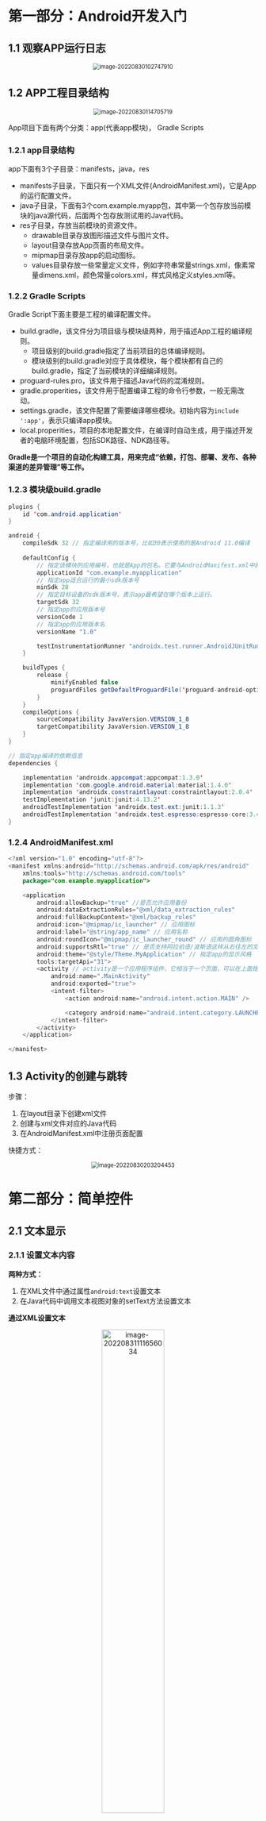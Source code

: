 # 第一部分：Android开发入门

## 1.1  观察APP运行日志

<center><img src="https://xiaotong-sun2.oss-cn-beijing.aliyuncs.com/typora/Android/image-20220830102747910.png" alt="image-20220830102747910" style="zoom:80%;" /></center>

## 1.2 APP工程目录结构

<center><img src="https://xiaotong-sun2.oss-cn-beijing.aliyuncs.com/typora/Android/image-20220830114705719.png" alt="image-20220830114705719" style="zoom:80%;" /></center>

App项目下面有两个分类：app(代表app模块)， Gradle Scripts

### 1.2.1 app目录结构

app下面有3个子目录：manifests，java，res

- manifests子目录，下面只有一个XML文件(AndroidManifest.xml)，它是App的运行配置文件。
- java子目录，下面有3个com.example.myapp包，其中第一个包存放当前模块的java源代码，后面两个包存放测试用的Java代码。
- res子目录，存放当前模块的资源文件。
    - drawable目录存放图形描述文件与图片文件。
    - layout目录存放App页面的布局文件。
    - mipmap目录存放app的启动图标。
    - values目录存放一些常量定义文件，例如字符串常量strings.xml，像素常量dimens.xml，颜色常量colors.xml，样式风格定义styles.xml等。

### 1.2.2 Gradle Scripts

Gradle Script下面主要是工程的编译配置文件。

- build.gradle，该文件分为项目级与模块级两种，用于描述App工程的编译规则。
    - 项目级别的build.gradle指定了当前项目的总体编译规则。
    - 模块级别的build.gradle对应于具体模块，每个模块都有自己的build.gradle，指定了当前模块的详细编译规则。
- proguard-rules.pro，该文件用于描述Java代码的混淆规则。
- gradle.properities，该文件用于配置编译工程的命令行参数，一般无需改动。
- settings.gradle，该文件配置了需要编译哪些模块。初始内容为`include ':app'`，表示只编译app模块。
- local.properities，项目的本地配置文件，在编译时自动生成，用于描述开发者的电脑环境配置，包括SDK路径、NDK路径等。

**Gradle是一个项目的自动化构建工具，用来完成“依赖，打包、部署、发布、各种渠道的差异管理”等工作。**

### 1.2.3 模块级build.gradle

```java
plugins {
    id 'com.android.application'
}

android {
    compileSdk 32 // 指定编译用的版本号，比如30表示使用的是Android 11.0编译
	
    defaultConfig {
        // 指定该模块的应用编号，也就是App的包名。它要与AndroidManifest.xml中的package保持一致。
        applicationId "com.example.myapplication"
        // 指定app适合运行的最小sdk版本号
        minSdk 28
        // 指定目标设备的sdk版本号，表示app最希望在哪个版本上运行。
        targetSdk 32
        // 指定app的应用版本号
        versionCode 1
        // 指定app的应用版本名
        versionName "1.0"

        testInstrumentationRunner "androidx.test.runner.AndroidJUnitRunner"
    }

    buildTypes {
        release {
            minifyEnabled false
            proguardFiles getDefaultProguardFile('proguard-android-optimize.txt'), 'proguard-rules.pro'
        }
    }
    compileOptions {
        sourceCompatibility JavaVersion.VERSION_1_8
        targetCompatibility JavaVersion.VERSION_1_8
    }
}

// 指定app编译的依赖信息
dependencies {

    implementation 'androidx.appcompat:appcompat:1.3.0'
    implementation 'com.google.android.material:material:1.4.0'
    implementation 'androidx.constraintlayout:constraintlayout:2.0.4'
    testImplementation 'junit:junit:4.13.2'
    androidTestImplementation 'androidx.test.ext:junit:1.1.3'
    androidTestImplementation 'androidx.test.espresso:espresso-core:3.4.0'
}
```



### 1.2.4 AndroidManifest.xml

```java
<?xml version="1.0" encoding="utf-8"?>
<manifest xmlns:android="http://schemas.android.com/apk/res/android"
    xmlns:tools="http://schemas.android.com/tools"
    package="com.example.myapplication">

    <application
        android:allowBackup="true" //是否允许应用备份
        android:dataExtractionRules="@xml/data_extraction_rules"
        android:fullBackupContent="@xml/backup_rules"
        android:icon="@mipmap/ic_launcher" // 应用图标
        android:label="@string/app_name" // 应用名称
        android:roundIcon="@mipmap/ic_launcher_round" // 应用的圆角图标
        android:supportsRtl="true" // 是否支持阿拉伯语/波斯语这样从右往左的文字排列顺序
        android:theme="@style/Theme.MyApplication" // 指定app的显示风格
        tools:targetApi="31">
        <activity // activity是一个应用程序组件，它相当于一个页面，可以在上面提供各种控件来完成操作，例如按钮等
            android:name=".MainActivity"
            android:exported="true">
            <intent-filter>
                <action android:name="android.intent.action.MAIN" />

                <category android:name="android.intent.category.LAUNCHER" />
            </intent-filter>
        </activity>
    </application>

</manifest>
```



## 1.3 Activity的创建与跳转

步骤：

1. 在layout目录下创建xml文件
2. 创建与xml文件对应的Java代码
3. 在AndroidManifest.xml中注册页面配置

快捷方式：

<center><img src="https://xiaotong-sun2.oss-cn-beijing.aliyuncs.com/typora/Android/image-20220830203204453.png" alt="image-20220830203204453" style="zoom:80%;" /></center>



# 第二部分：简单控件

## 2.1 文本显示

### 2.1.1 设置文本内容

**两种方式：**

1. 在XML文件中通过属性`android:text`设置文本
2. 在Java代码中调用文本视图对象的setText方法设置文本



**通过XML设置文本**

<center><img src="https://xiaotong-sun2.oss-cn-beijing.aliyuncs.com/typora/Android/image-20220831111656034.png" alt="image-20220831111656034" width = 50% /></center>

```xml
<!--activity_text_view.xml-->
<?xml version="1.0" encoding="utf-8"?>
<LinearLayout xmlns:android="http://schemas.android.com/apk/res/android"
    android:layout_width="match_parent"
    android:layout_height="match_parent">

    <TextView
        android:id="@+id/tv_hello"
        android:layout_width="wrap_content"
        android:layout_height="wrap_content"
        android:text="@string/hello"/> 
    <!--这里可以通过引用strings.xml文件中的字符串，也可以直接写字符串-->

</LinearLayout>
```

```java
// TextViewActivity.java
package com.example.chapter02;

import android.os.Bundle;
import android.widget.TextView;

import androidx.annotation.Nullable;
import androidx.appcompat.app.AppCompatActivity;

public class TextViewActivity extends AppCompatActivity {
    @Override
    protected void onCreate(@Nullable Bundle savedInstanceState) {
        super.onCreate(savedInstanceState);
        setContentView(R.layout.activity_text_view); // 显示内容
        TextView tv_hello = findViewById(R.id.tv_hello); // 根据id找到字符串，从而进行修改
        tv_hello.setText(R.string.hello_world); // 修改字符串
    }
}
```



### 2.1.2 设置文本大小

- 在java文件中设置字体大小

```java
TextView tv_hello = findViewById(R.id.tv_hello);
tv_hello.setTextSize(30); // 设置字体大小
```



- 在xml文件中设置字体大小

```xml
<TextView
        android:id="@+id/tv_hello"
        android:layout_width="wrap_content"
        android:layout_height="wrap_content"
        android:text="@string/hello"
        android:textSize="30sp"/>
		<!--设置大小时需要指定单位-->
```



### 2.1.3 设置文本颜色

- 在java文件中设置字体颜色

```java
TextView tv_hello = findViewById(R.id.tv_sp);
tv_hello.setTextColor(Color.RED); // 设置字体颜色
tv_hello.setBackgroundColor(Color.BLUE); // 设置背景颜色
```



- 在xml文件中设置字体颜色

```xml
<TextView
        android:layout_width="wrap_content"
        android:layout_height="wrap_content"
        android:text="@string/hello"
        android:textColor="#2DB168" 
        android:background="@color/teal_200"/>
```



## 2.2 视图基础

### 2.2.1 设置视图的宽高

视图的宽度通过属性`android:layout_width`表达，视图的高度通过属性`android:layout_height`表达，宽高的取值有以下三种：

- `match_parent`：与上级视图保持一致
- `wrap_content`：与内容自适应
- 以dp为单位的具体尺寸



- 通过java代码修改视图宽高

<center><img src="https://xiaotong-sun2.oss-cn-beijing.aliyuncs.com/typora/Android/image-20220902161252031.png" alt="image-20220902161252031" style="zoom:80%;" /></center>

```java
public class TextViewActivity extends AppCompatActivity {
    @Override
    protected void onCreate(@Nullable Bundle savedInstanceState) {
        super.onCreate(savedInstanceState);
        setContentView(R.layout.activity_text_view);
        TextView tv_code = findViewById(R.id.tv_code);
        // 获取tv_code的布局参数，含高度和宽度
        ViewGroup.LayoutParams params = tv_code.getLayoutParams();
        // 修改布局参数中的宽度数值，注意默认为px单位，需要把dp数值转换成px数值
        params.width = Utils.dip2px(this, 300);
        /* params.width = 2; // 默认单位为px */
        // 设置tv_code的布局参数
        tv_code.setLayoutParams(params);
    }
}
/*
package com.example.chapter02.util; 

import android.content.Context;

public class Utils {

    public static int dip2px(Context context, float dpValue) {
        // 获取当前手机的像素密度(1个dp对应几个px)
        float scale = context.getResources().getDisplayMetrics().density;
        return (int) (dpValue * scale + 0.5f);
    }

}
*/
```



### 2.2.2 设置视图的间距

<center><img src="https://xiaotong-sun2.oss-cn-beijing.aliyuncs.com/typora/Android/image-20220902162022481.png" alt="image-20220902162022481" style="zoom:80%;" /></center>

```xml
<?xml version="1.0" encoding="utf-8"?>
<LinearLayout xmlns:android="http://schemas.android.com/apk/res/android"
    android:layout_width="match_parent"
    android:layout_height="300dp"
    android:background="#00AAFF"
    android:orientation="vertical">

    <LinearLayout
        android:layout_width="match_parent"
        android:layout_height="match_parent"
        android:background="#FFFF99"
        android:layout_margin="40dp"
        android:padding="50dp">

        <View
            android:layout_width="match_parent"
            android:layout_height="match_parent"
            android:background="#FF0000"/>

    </LinearLayout>

</LinearLayout>
```



### 2.2.3 设置视图的对齐方式

<center><img src="https://xiaotong-sun2.oss-cn-beijing.aliyuncs.com/typora/Android/image-20220902163729148.png" alt="image-20220902163729148" style="zoom:80%;" /></center>

```xml
<?xml version="1.0" encoding="utf-8"?>
<LinearLayout xmlns:android="http://schemas.android.com/apk/res/android"
    android:layout_width="match_parent"
    android:layout_height="300dp"
    android:background="#00AAFF"
    android:orientation="horizontal">

    <!--    第一个子布局为背景红色，它在上级视图中朝下对齐，它的下级视图靠左对齐-->
    <LinearLayout
        android:layout_width="0dp"
        android:layout_height="200dp"
        android:layout_weight="1"
        android:layout_margin="10dp"
        android:padding="10dp"
        android:background="#ff0000"
        android:layout_gravity="bottom"
        android:gravity="left">

        <!--  内部视图的高度和宽度都是100dp，且背景为青色-->
        <View
            android:layout_width="100dp"
            android:layout_height="100dp"
            android:background="#00ffff" />

    </LinearLayout>

    <!--    第二个子布局背景为红色，它在上级视图中朝上对齐，它的下级视图靠右对齐-->
    <LinearLayout
        android:layout_width="0dp"
        android:layout_height="200dp"
        android:layout_weight="1"
        android:layout_margin="10dp"
        android:padding="10dp"
        android:background="#ff0000"
        android:layout_gravity="top"
        android:gravity="right">

        <View
            android:layout_width="100dp"
            android:layout_height="100dp"
            android:background="#00ffff" />
    </LinearLayout>
</LinearLayout>
```



## 2.3 常用布局

### 2.3.1 线性布局LinearLayout



### 2.3.2 相对布局RelativeLayout



### 2.3.3 网格布局GridLayout



### 2.3.4 滚动视图ScrollView



## 2.4 按钮触控

### 2.4.1 按钮控件Button



### 2.4.2 点击事件和长按事件



### 2.4.3 禁用与恢复按钮



## 2.5 图像显示

### 2.5.1 图像视图ImageView



### 2.5.2 图像按钮ImageButton



### 2.5.3 同时展示文本与图像
